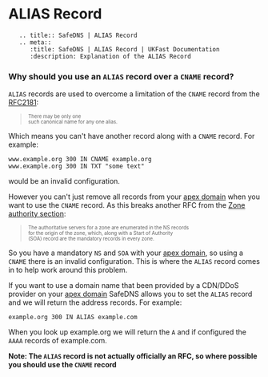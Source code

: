 # ALIAS Record
```eval_rst
   .. title:: SafeDNS | ALIAS Record
   .. meta::
      :title: SafeDNS | ALIAS Record | UKFast Documentation
      :description: Explanation of the ALIAS Record

```
### Why should you use an `ALIAS` record over a `CNAME` record?

`ALIAS` records are used to overcome a limitation of the `CNAME` record from the [RFC2181](https://tools.ietf.org/html/rfc2181#section-10.1):
> <sub><sup>There may be only one</sup></sub></br>
> <sub><sup>such canonical name for any one alias.</sup></sub></br>

Which means you can't have another record along with a `CNAME` record. For example:
```
www.example.org 300 IN CNAME example.org
www.example.org 300 IN TXT "some text"
```
would be an invalid configuration.

However you can't just remove all records from your [apex domain](https://docs.ukfast.co.uk/domains/safedns/apexdomain.html) when you want to use the `CNAME` record. As this breaks another RFC from the [Zone authority section](https://tools.ietf.org/html/rfc2181#section-6.1):
> <sub><sup>The authoritative servers for a zone are enumerated in the NS records</sup></sub></br>
> <sub><sup>for the origin of the zone, which, along with a Start of Authority</sup></sub></br>
> <sub><sup>(SOA) record are the mandatory records in every zone.</sup></sub></br>

So you have a mandatory `NS` and `SOA` with your [apex domain](https://docs.ukfast.co.uk/domains/safedns/apex-domain.html), so using a `CNAME` there is an invalid configuration. This is where the `ALIAS` record comes in to help work around this problem.

If you want to use a domain name that been provided by a CDN/DDoS provider on your [apex domain](https://docs.ukfast.co.uk/domains/safedns/apex-domain.html) SafeDNS allows you to set the `ALIAS` record and we will return the address records. For example:
```
example.org 300 IN ALIAS example.com
```
When you look up example.org we will return the `A` and if configured the `AAAA` records of example.com.

<b>Note: The `ALIAS` record is not actually officially an RFC, so where possible you should use the `CNAME` record</b>